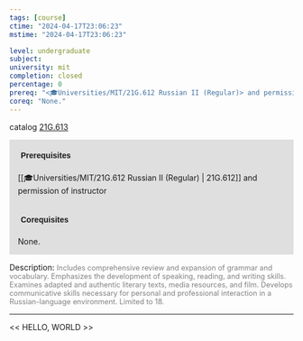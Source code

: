 ```yaml
---
tags: [course]
ctime: "2024-04-17T23:06:23"
mstime: "2024-04-17T23:06:23"

level: undergraduate
subject: 
university: mit
completion: closed
percentage: 0
prereq: "<🎓Universities/MIT/21G.612 Russian II (Regular)> and permission of instructor"
coreq: "None."
---
```


catalog [21G.613](http://student.mit.edu/catalog/m21Gm.html#21G.613)

<span style="display: block; padding: 15px; background-color: rgb(100, 100, 100, 0.2);"><font id="m_prereq2245_0" style="display: block; font-family: Arial, sans-serif; font-weight: bold; padding: 5px">Prerequisites</font><br><span id="prereq2245_0">[[🎓Universities/MIT/21G.612 Russian II (Regular) | 21G.612]] and permission of instructor</span></span>
<span style="display: block; padding: 15px; background-color: rgb(100, 100, 100, 0.2);"><font id="m_coreq2245_0" style="display: block; font-family: Arial, sans-serif; font-weight: bold; padding: 5px">Corequisites</font><br><span id="coreq2245_0">None.</span></span>

<font style="">Description:</font>
<font style="color: grey; font-size: 0.8rem;">Includes comprehensive review and expansion of grammar and vocabulary. Emphasizes the development of speaking, reading, and writing skills. Examines adapted and authentic literary texts, media resources, and film. Develops communicative skills necessary for personal and professional interaction in a Russian-language environment. Limited to 18.</font>



---

<< HELLO, WORLD >>
